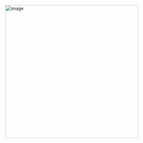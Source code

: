 <img width="425" alt="image" src="https://github.com/user-attachments/assets/082a6eab-0b5f-4226-85e3-e65c0591986c" />
